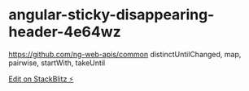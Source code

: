 # angular-sticky-disappearing-header-4e64wz
https://github.com/ng-web-apis/common
distinctUntilChanged,
  map,
  pairwise,
  startWith,
  takeUntil

[Edit on StackBlitz ⚡️](https://stackblitz.com/edit/angular-sticky-disappearing-header-4e64wz)
